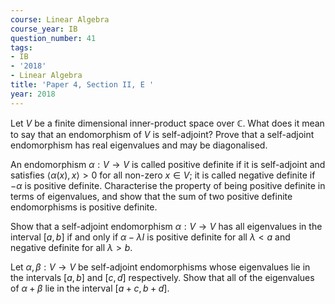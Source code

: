 ```yaml
---
course: Linear Algebra
course_year: IB
question_number: 41
tags:
- IB
- '2018'
- Linear Algebra
title: 'Paper 4, Section II, E '
year: 2018
---
```




Let $V$ be a finite dimensional inner-product space over $\mathbb{C}$. What does it mean to say that an endomorphism of $V$ is self-adjoint? Prove that a self-adjoint endomorphism has real eigenvalues and may be diagonalised.

An endomorphism $\alpha: V \rightarrow V$ is called positive definite if it is self-adjoint and satisfies $\langle\alpha(x), x\rangle>0$ for all non-zero $x \in V$; it is called negative definite if $-\alpha$ is positive definite. Characterise the property of being positive definite in terms of eigenvalues, and show that the sum of two positive definite endomorphisms is positive definite.

Show that a self-adjoint endomorphism $\alpha: V \rightarrow V$ has all eigenvalues in the interval $[a, b]$ if and only if $\alpha-\lambda I$ is positive definite for all $\lambda<a$ and negative definite for all $\lambda>b$.

Let $\alpha, \beta: V \rightarrow V$ be self-adjoint endomorphisms whose eigenvalues lie in the intervals $[a, b]$ and $[c, d]$ respectively. Show that all of the eigenvalues of $\alpha+\beta$ lie in the interval $[a+c, b+d]$.
